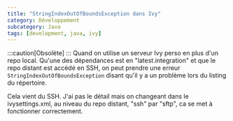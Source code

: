```yaml
---
title: "StringIndexOutOfBoundsException dans Ivy"
category: Développement
subcategory: Java
tags: [development, java, ivy]
---
```

:::caution[Obsolète]
:::
Quand on utilise un serveur Ivy perso en plus d'un repo local. Qu'une des dépendances est en "latest.integration" et 
que le repo distant est accédé en SSH, on peut prendre une erreur `StringIndexOutOfBoundsException` disant qu'il y a 
un problème lors du listing du répertoire.

Cela vient du SSH. J'ai pas le détail mais on changeant dans le ivysettings.xml, au niveau du repo distant, "ssh" par 
"sftp", ca se met à fonctionner correctement.
